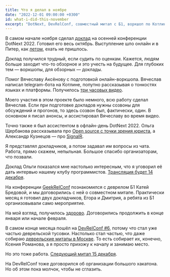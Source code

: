```yaml
---
title: Что я делал в ноябре
date: "2022-12-01 09:00:00 +0300"
id: what-i-did-this-november
excerpt: "DotNext, DevRelConf, совместный митап с Б1, воркшоп по Котлину."
---
```


В самом начале ноября сделал [доклад](https://dotnext.ru/talks/9a9f9461a00747b8a2e23cacf53c38ca/) на осенней конференции DotNext 2022. Готовил его весь октябрь. Выступление шло онлайн и в Питер, как [летом](/2022/10/03/where-did-that-come-in-csharp/), ехать не пришлось.

Доклад получился трудный, если судить по оценкам. Кажется, людям больше заходит что-то обзорное и это учесть на будущее. Для глубоких тем — воркшопы, для обзорных — доклады.

Помог Вячеславу Аксёнову с подготовкой онлайн-воркшопа. Вячеслав написал telegram-бота на Котлине, попутно рассказывая о тонкостях языках и платформы. Получилось [три часовых видео](https://www.youtube.com/playlist?list=PLfkikHwnACaWnFu1fNF58J-nnDWvEGBew).

Моего участия в этом проекте было немного, всю работу сделал Вячеслав. Если при подготовке докладов нужны созвоны для обсуждений и прогонов, то здесь созвон был, фактически, один. В основном я писал анонсы, и ассистировал Вячеславу во время видео.

Точно также я был ассистентом в офлайн-день DotNext 2022. Ольга Щербакова рассказывала про [Open source с точки зрения юриста](https://dotnext.ru/talks/0455be3bce6648619f51c79a64103920/), а Александр Кузнецов — про [SignalR](https://dotnext.ru/talks/ca4c3c4bc32942fbba42eaaa9eb9a62e/).

Я представлял докладчиков, а потом задавал им вопросы из чата. Работа, прямо скажем, непыльная. Большое спасибо организаторам, что позвали.

Доклад Ольги показался мне настолько интересным, что я уговорил её дать интервью нашему клубу программистов. [Трансляция будет 14 декабря](https://youtu.be/4kiqhUzmp8I).

На конференции [GeekRelConf](https://devrel-conf.ru/) познакомился с деврелом Б1 Катей Бредовой, и мы договорились с ней о совместном митапе. Практически месяц я готовил двух докладчиков, Егора и Дмитрия, а ребята из Б1 организовывали само мероприятие.

На мой взгляд, получилось [здорово](https://youtu.be/ZMVgW5RCfzw). Договорились продолжить в конце января или начале февраля.

В самом конце месяца пошёл на [DevRelConf #6](https://devrelconf.ru/), потому что стал уже частью деврельской тусовки. Настолько стал частью, что даже собираю [деврельские митапы в Москве](https://www.meetup.com/ru-RU/devrel-spb/events/289204543/). То есть собирает их, конечно, Ксения Романова, а я просто прихожу к началу и занимаю место.

Но это тоже работа. [Следующий митап 15 декабря](https://www.meetup.com/ru-RU/devrel-spb/events/289984863/).

На DevRelConf тоже договорился об организации большого хакатона. Но об этом пока молчок, чтобы не сглазить.